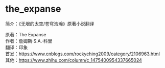# the_expanse
简介：《无垠的太空/苍穹浩瀚》原著小说翻译

原著：The Expanse  
作者：詹姆斯·S.A.·科里  
翻译：印象  
首发：https://www.cnblogs.com/rockyching2009/category/2106963.html  
其他：https://www.zhihu.com/column/c_1475400954337665024
